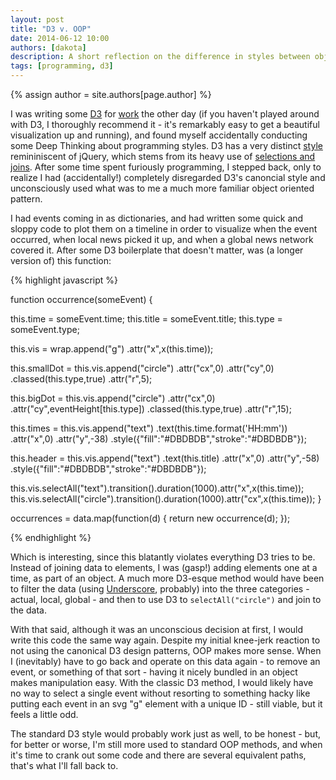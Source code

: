 ```yaml
---
layout: post
title: "D3 v. OOP"
date: 2014-06-12 10:00
authors: [dakota]
description: A short reflection on the difference in styles between object oriented programming and the style espoused by D3.js.
tags: [programming, d3]
---
```


{% assign author = site.authors[page.author] %}

I was writing some [D3](http://www.d3js.org) for [work](http://www.stresearch.com) the other day (if you haven't played around with D3, I thoroughly recommend it - it's remarkably easy to get a beautiful visualization up and running), and found myself accidentally conducting some Deep Thinking about programming styles. D3 has a very distinct [style](http://bl.ocks.org/mbostock/3943967) remininiscent of jQuery, which stems from its heavy use of [selections and joins](http://bost.ocks.org/mike/join/). After some time spent furiously programming, I stepped back, only to realize I had (accidentally!) completely disregarded D3's canoncial style and unconsciously used what was to me a much more familiar object oriented pattern.

I had events coming in as dictionaries, and had written some quick and sloppy code to plot them on a timeline in order to visualize when the event occurred, when local news picked it up, and when a global news network covered it. After some D3 boilerplate that doesn't matter, was (a longer version of) this function:

{% highlight javascript %}

function occurrence(someEvent) {

  this.time = someEvent.time;
  this.title = someEvent.title;
  this.type = someEvent.type;

  this.vis = wrap.append("g")
                 .attr("x",x(this.time));

  this.smallDot = this.vis.append("circle")
                      .attr("cx",0)
                      .attr("cy",0)
                      .classed(this.type,true)
                      .attr("r",5);

  this.bigDot = this.vis.append("circle")
                      .attr("cx",0)
                      .attr("cy",eventHeight[this.type])
                      .classed(this.type,true)
                      .attr("r",15);

  this.times = this.vis.append("text")
                      .text(this.time.format('HH:mm'))
                      .attr("x",0)
                      .attr("y",-38)
                      .style({"fill":"#DBDBDB","stroke":"#DBDBDB"});

  this.header = this.vis.append("text")
                      .text(this.title)
                      .attr("x",0)
                      .attr("y",-58)
                      .style({"fill":"#DBDBDB","stroke":"#DBDBDB"});

  this.vis.selectAll("text").transition().duration(1000).attr("x",x(this.time));
  this.vis.selectAll("circle").transition().duration(1000).attr("cx",x(this.time));
}

occurrences = data.map(function(d) { return new occurrence(d); });

{% endhighlight %}

Which is interesting, since this blatantly violates everything D3 tries to be. Instead of joining data to elements, I was (gasp!) adding elements one at a time, as part of an object. A much more D3-esque method would have been to filter the data (using [Underscore](http://www.underscorejs.org), probably) into the three categories - actual, local, global - and then to use D3 to `selectAll("circle")` and join to the data.

With that said, although it was an unconscious decision at first, I would write this code the same way again. Despite my initial knee-jerk reaction to not using the canonical D3 design patterns, OOP makes more sense. When I (inevitably) have to go back and operate on this data again - to remove an event, or something of that sort - having it nicely bundled in an object makes manipulation easy. With the classic D3 method, I would likely have no way to select a single event without resorting to something hacky like putting each event in an svg "g" element with a unique ID - still viable, but it feels a little odd.

The standard D3 style would probably work just as well, to be honest - but, for better or worse, I'm still more used to standard OOP methods, and when it's time to crank out some code and there are several equivalent paths, that's what I'll fall back to.
